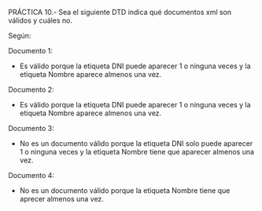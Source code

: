 PRÁCTICA 10.- Sea el siguiente DTD indica qué documentos xml son válidos y cuáles no.

Según:

<!ELEMENT Alumno (DNI?, Nombre+)>
<!ELEMENT DNI (#PCDTA)>
<!ELEMENT Nombre (#PCDTA)>


Documento 1:
- Es válido porque la etiqueta DNI puede aparecer 1 o ninguna veces y la etiqueta Nombre aparece almenos una vez.

Documento 2:
- Es válido porque la etiqueta DNI puede aparecer 1 o ninguna veces y la etiqueta Nombre aparece almenos una vez.

Documento 3:
- No es un documento válido porque la etiqueta DNI solo puede aparecer 1 o ninguna veces y la etiqueta Nombre tiene que aparecer almenos una vez.

Documento 4:
- No es un documento válido porque la etiqueta Nombre tiene que aprecer almenos una vez.
